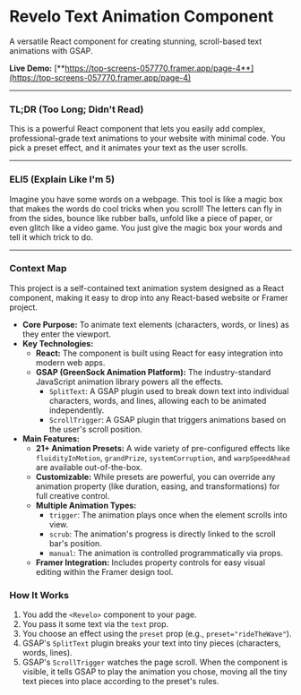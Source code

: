 # Revelo Text Animation Component

A versatile React component for creating stunning, scroll-based text animations with GSAP.

**Live Demo:** [**https://top-screens-057770.framer.app/page-4**](https://top-screens-057770.framer.app/page-4)

---

### TL;DR (Too Long; Didn't Read)

This is a powerful React component that lets you easily add complex, professional-grade text animations to your website with minimal code. You pick a preset effect, and it animates your text as the user scrolls.

---

### ELI5 (Explain Like I'm 5)

Imagine you have some words on a webpage. This tool is like a magic box that makes the words do cool tricks when you scroll! The letters can fly in from the sides, bounce like rubber balls, unfold like a piece of paper, or even glitch like a video game. You just give the magic box your words and tell it which trick to do.

---

### Context Map

This project is a self-contained text animation system designed as a React component, making it easy to drop into any React-based website or Framer project.

-   **Core Purpose:** To animate text elements (characters, words, or lines) as they enter the viewport.
-   **Key Technologies:**
    -   **React:** The component is built using React for easy integration into modern web apps.
    -   **GSAP (GreenSock Animation Platform):** The industry-standard JavaScript animation library powers all the effects.
        -   `SplitText`: A GSAP plugin used to break down text into individual characters, words, and lines, allowing each to be animated independently.
        -   `ScrollTrigger`: A GSAP plugin that triggers animations based on the user's scroll position.
-   **Main Features:**
    -   **21+ Animation Presets:** A wide variety of pre-configured effects like `fluidityInMotion`, `grandPrize`, `systemCorruption`, and `warpSpeedAhead` are available out-of-the-box.
    -   **Customizable:** While presets are powerful, you can override any animation property (like duration, easing, and transformations) for full creative control.
    -   **Multiple Animation Types:**
        -   `trigger`: The animation plays once when the element scrolls into view.
        -   `scrub`: The animation's progress is directly linked to the scroll bar's position.
        -   `manual`: The animation is controlled programmatically via props.
    -   **Framer Integration:** Includes property controls for easy visual editing within the Framer design tool.

### How It Works

1.  You add the `<Revelo>` component to your page.
2.  You pass it some text via the `text` prop.
3.  You choose an effect using the `preset` prop (e.g., `preset="rideTheWave"`).
4.  GSAP's `SplitText` plugin breaks your text into tiny pieces (characters, words, lines).
5.  GSAP's `ScrollTrigger` watches the page scroll. When the component is visible, it tells GSAP to play the animation you chose, moving all the tiny text pieces into place according to the preset's rules.
